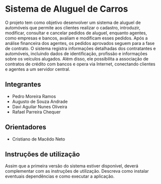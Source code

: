 # Sistema de Aluguel de Carros
O projeto tem como objetivo desenvolver um sistema de aluguel de automóveis que permite aos clientes realizar o cadastro, introduzir, modificar, consultar e cancelar pedidos de aluguel, enquanto agentes, como empresas e bancos, avaliam e modificam esses pedidos. Após a análise financeira dos agentes, os pedidos aprovados seguem para a fase de contrato. O sistema registra informações detalhadas dos contratantes e automóveis, incluindo dados de identificação, profissão e informações sobre os veículos alugados. Além disso, ele possibilita a associação de contratos de crédito com bancos e opera via Internet, conectando clientes e agentes a um servidor central.

## Integrantes
* Pedro Moreira Ramos
* Augusto de Souza Andrade
* Davi Aguilar Nunes Oliveira
* Rafael Parreira Chequer

## Orientadores
* Cristiano de Macêdo Neto	

## Instruções de utilização
Assim que a primeira versão do sistema estiver disponível, deverá complementar com as instruções de utilização. Descreva como instalar eventuais dependências e como executar a aplicação.
